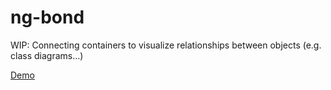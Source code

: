 # ng-bond

WIP: Connecting containers to visualize relationships between objects (e.g. class diagrams...)

[Demo](https://benjamindobler.github.io/ng-bond)